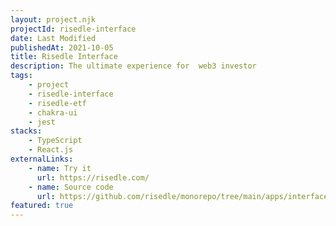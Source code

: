 ```yaml
---
layout: project.njk
projectId: risedle-interface
date: Last Modified
publishedAt: 2021-10-05
title: Risedle Interface
description: The ultimate experience for  web3 investor
tags:
    - project
    - risedle-interface
    - risedle-etf
    - chakra-ui
    - jest
stacks:
    - TypeScript
    - React.js
externalLinks:
    - name: Try it
      url: https://risedle.com/
    - name: Source code
      url: https://github.com/risedle/monorepo/tree/main/apps/interface
featured: true
---
```


<!--
Risedle Interface is a Web3 app written in TypeScript and built on top of
React.js.

The first version of Risedle Interface is only used to interact with [Risedle
ETF][1] smart contract

[1]: /projects/risedle-etf/
-->

